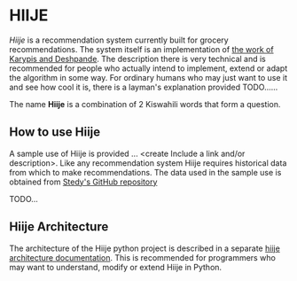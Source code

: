 # HIIJE

*Hiije* is a recommendation system currently built for grocery recommendations. The system itself is an implementation of [the work of Karypis and Deshpande](http://glaros.dtc.umn.edu/gkhome/fetch/papers/itemrsTOIS04.pdf). The description there is very technical and is recommended for people who actually intend to implement, extend or adapt the algorithm in some way. For ordinary humans who may just want to use it and see how cool it is, there is a layman's explanation provided TODO...<create explanation and provide link>...

The name **Hiije** is a combination of 2 Kiswahili words that form a question.


## How to use Hiije

A sample use of Hiije is provided ... <create Include a link and/or description>. Like any recommendation system Hiije requires historical data from which to make recommendations. The data used in the sample use is obtained from [Stedy's GitHub repository](https://github.com/stedy/Machine-Learning-with-R-datasets/blob/master/groceries.csv)

TODO... <create sample use>


## Hiije Architecture
The architecture of the Hiije python project is described in a separate [hiije architecture documentation](https://github.com/mcflyhalf/hiije/blob/master/hiije_architecture.md). This is recommended for programmers who may want to understand, modify or extend Hiije in Python.